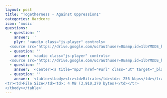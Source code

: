 ```yaml
---
layout: post
title: "Togetherness - Against Oppression1"
categories: Hardcore
icon: 'music'
questions:
  - question: ''
    answer: ''
    plyr: '<audio class="js-player" controls>
  <source src="https://drive.google.com/uc?authuser=0&amp;id=1lbYMDDS_hKPF-6cYgv1vNanZD6Dcc598&amp;export=download" type="audio/mp3"></audio>'
  - question: ''
    answer: '<audio class="js-player" controls>
  <source src="https://drive.google.com/uc?authuser=0&amp;id=1lbYMDDS_hKPF-6cYgv1vNanZD6Dcc598&amp;export=download" type="audio/mp3"></audio>'
  - question: ''
    answer: '<center><a title="mp3" href="#url" class="ut" target="_blank"><span class="feather-icon icon-download"> Download</span></a></center>'
  - question: ''
    answer: '<table><tbody><tr><td>Bitrate</td><td>: 256 kbps</td></tr>
<tr><td>File Size</td><td>: 4 MB (3,910,270 bytes)</td></tr>
</tbody></table>'
---
```

